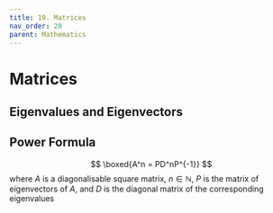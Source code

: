 ```yaml
---
title: 19. Matrices
nav_order: 20
parent: Mathematics
---
```

# Matrices

## Eigenvalues and Eigenvectors

## Power Formula

$$
\boxed{A^n = PD^nP^{-1}}
$$
where $A$ is a diagonalisable square matrix, $n \in \mathbb{N}$, $P$ is the matrix of eigenvectors of $A$, and $D$ is the diagonal matrix of the corresponding eigenvalues
